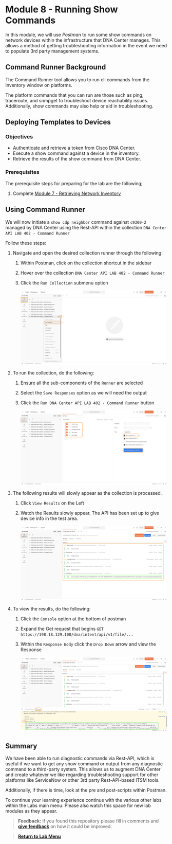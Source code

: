 # Module 8 - Running Show Commands

In this module, we will use *Postman* to run some show commands on network devices within the infrastructure that DNA Center manages. This allows a method of getting troubleshooting information in the event we need to populate 3rd party management systems.

## Command Runner Background

The Command Runner tool allows you to run cli commands from the Inventory window on platforms. 

The platform commands that you can run are those such as ping, traceroute, and snmpget to troubleshoot device reachability issues. Additionally, show commands may also help or aid in troubleshooting.

## Deploying Templates to Devices

### Objectives

- Authenticate and retrieve a token from Cisco DNA Center.
- Execute a show command against a device in the inventory.
- Retrieve the results of the show command from DNA Center.

### Prerequisites

The prerequisite steps for preparing for the lab are the following;
1. Complete [Module 7 - Retrieving Network Inventory](./module7-inventory.md)

## Using Command Runner

We will now initiate a `show cdp neighbor` command against `c9300-2` managed by DNA Center using the Rest-API within the collection `DNA Center API LAB 402 - Command Runner`

Follow these steps:

1. Navigate and open the desired collection runner through the following:
   1. Within Postman, click on the collection shortcut in the sidebar
   2. Hover over the collection `DNA Center API LAB 402 - Command Runner`
   3. Click the `Run Collection` submenu option

      ![json](./images/Postman-Collection-CmdRun.png?raw=true "Import JSON")

2. To run the collection, do the following:
   1. Ensure all the sub-components of the `Runner` are selected
   2. Select the `Save Responses` option as we will need the output
   3. Click  the `Run DNA Center API LAB 402 - Command Runner` button

      ![json](./images/Postman-Collection-CmdRun-Runner.png?raw=true "Import JSON")

3. The following results will slowly appear as the collection is processed.
   1. Click `View Results` on the Left
   2. Watch the Results slowly appear. The API has been set up to give device info in the test area.

      ![json](./images/Postman-Collection-CmdRun-Summary.png?raw=true "Import JSON")

4. To view the results, do the following:
   1. Click the `Console` option at the bottom of postman
   2. Expand the Get request that begins `GET https://198.18.129.100/dna/intent/api/v1/file/...` 
   3. Within the `Response Body` click the `Drop Down` arrow and view the Response

      ![json](./images/Postman-Collection-CmdRun-Console.png?raw=true "Import JSON")

## Summary

We have been able to run diagnostic commands via Rest-API, which is useful if we want to get any show command or output from any diagnostic command to a third-party system. This allows us to augment DNA Center and create whatever we like regarding troubleshooting support for other platforms like ServiceNow or other 3rd party Rest-API-based ITSM tools. 

Additionally, if there is time, look at the pre and post-scripts within Postman.

To continue your learning experience continue with the various other labs within the Labs main menu. Please also watch this space for new lab modules as they appear.

> **Feedback:** If you found this repository please fill in comments and [**give feedback**](https://app.smartsheet.com/b/form/f75ce15c2053435283a025b1872257fe) on how it could be improved.

> [**Return to Lab Menu**](./README.md)